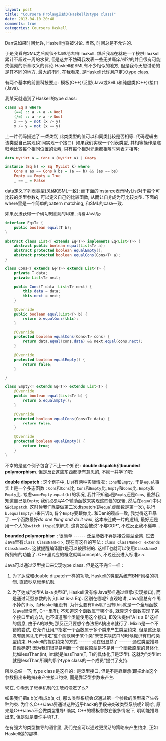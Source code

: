 ```yaml
---
layout: post
title: "Coursera Prolang总结3(Haskell的type class)"
date: 2013-04-10 20:48
comments: true
categories: Coursera Haskell
---
```


Dan说如果时间允许, Haskell也将被讨论. 当然, 时间总是不允许的.

于是我看完SML之后就很不知趣地去啃Haskell. 然后我现在就是一个接触Haskell累计不超过一周的水货, 但是这并不妨碍我发表一些无关痛痒/*咦?*/的并且很有可能失偏颇的断章取义的评论. Haskell和SML有不少相似的地方, 但是我今天想讨论的是其不同的地方. 最大的不同, 在我看来, 是Haskell允许用户定义type class.

有两个基本的前置科技要点 : 模板(C++)/泛型(Java或SML)和纯虚类(C++)/接口(Java).

我某天就遇到了Haskell的type class:

``` hs
class Eq a where
    (==) :: a -> a -> Bool
    (/=) :: a -> a -> Bool
    x == y = not (x /= y)
    x /= y = not (x == y)
```

上一片代码描述了*一类类型*, 此类类型的值可以和同类比较是否相等. 代码逻辑由该类型自己实现(如同实现一个接口). 如果我们实现一个列表类型, 其相等操作是递归地比较每个相同位置的元素, 只有每个相对元素都相等时列表才相等:

``` hs
data MyList a = Cons a (MyList a) | Empty

instance (Eq k) => Eq (MyList k) where
    Cons a as == Cons b bs = (a == b) && (as == bs)
    Empty == Empty = True
    _ == _ = False
```

data定义了列表类型(风格和SML一致); 而下面的instance表示MyList对于每个可比较的类型参数k, 可以定义自己的比较函数, 从而让自身成为可比较类型. 下面的where里是一个简单的pattern matching, 和SML的case一致.

如果没法获得一个确切的直观的印象, 请看Java版:

``` java
interface Eq<T> {
    public boolean equal(T b);
}

abstract class List<T extends Eq<T>> implements Eq<List<T>> {
    abstract public boolean equal(List<T> a);
    abstract protected boolean equalEmpty();
    abstract protected boolean equalCons(Cons<T> a);
}

class Cons<T extends Eq<T>> extends List<T> {
    private T data;
    private List<T> next;

    public Cons(T data, List<T> next) {
        this.data = data;
        this.next = next;
    }

    @Override
    public boolean equal(List<T> b) {
        return b.equalCons(this);
    }

    @Override
    protected boolean equalCons(Cons<T> cons) {
        return data.equal(cons.data) && next.equal(cons.next);
    }

    @Override
    protected boolean equalEmpty() {
        return false;
    }

}

class Empty<T extends Eq<T>> extends List<T> {
    @Override
    public boolean equal(List<T> b) {
        return b.equalEmpty();
    }

    @Override
    protected boolean equalCons(Cons<T> data) {
        return false;
    }

    @Override
    protected boolean equalEmpty() {
        return true;
    }
}
```

不幸的是这个例子包含了不止一个知识 : **double dispatch**和**bounded polymorphism**. 但是反正这些东西都挺有意思的, 不妨一并学了吧:

**double dispatch** : 这个例子中, List有两种实际情况 : `Cons`和`Empty`. 于是`equal`事实上是一个多态函数 : `Cons`和`Cons`比, `Cons`和`Empty`比, `Empty`和`Cons`比, `Empty`和`Empty`比. 考虑`someEmpty.equal(b)`的状况, 我并不知道`a`是`Empty`还是`Cons`, 虽然我知道自己是`Empty`; 我们必须写4个辅助函数来实现这四位的逻辑, 然后在`equal`中只做`dispatch`. 这时候我们就要做第二次dispatch(跳`equal`虚函数是第一次), 执行`b.equalEmpty()`来告诉b, 有个`Empty`要跟你比. 和Dan的观点一致, 我觉得这丑暴了. 一个函数最好*do one thing and do it well*, 这本来连成一片的逻辑, 最好还是用一个大的`switch (type)`来解决. 这肯定会被说"不够OOP", 不过反正我不稀罕...

**bounded polymorphism** : 很简单 ------ 泛型参数不再是接受类型全集. 过去Java里有`class ClassName<T>`, 现在有这样的写法 : `class ClassName<T extends ClassName2>`. 这就提醒编译器`T`是可以被限制的. 这样T也就可以使用`ClassName2`所拥有的功能了. C++里对应的概念就叫concepts, 不过还没进入标准>.<

Java可以通过泛型接口来实现type class. 但是这不完全一样 :

1) 为了达成和double dispatch一样的功能, Haskell的类型系统有BNF风格的机制, 直接秒杀继承机制;

2) 为了达成"类型A is-a 类型B", Haskell没有像Java那样通过继承(实现接口), 而是通过泛型参数的传入(List is-a Eq). 区别在哪呢? 直观地讲, Java里总有个甩不掉的this, 而Haskell里没有. 为什么要有this呢? 没有this就是一个全局函数(Java里没有, C++里有); 不知道这个函数属于哪个类, 就算这个函数实现了某个接口里的方法, 也不知道哪个类能使用这个接口, 即没法提供"A is a B"这样的信息, 由于A的缺失; 那反正只要想个办法把A搞出来就行了. Mixin是一个不错的尝试, 它允许让用户指定一个函数属于多个类来产生类型约束, 但是这还是没有脱离让用户指定"这个函数属于某个类"来在实现接口的时候提供有用的类型约束. Haskell的提供约束的方式 ------ 现在很显然了 ------ 通过类型推导自动确定! 因为我们很容易判断一个函数原型是不是另一个函数原型的具体化. 比如lessThan(int, int)就是lessThan(T, T)的具体化(T是泛型). 这就为"类型int就是lessThan所属的那个type class的一个成员"提供了支持.

所以总结一下, type class 是这样的 :
是泛型接口, 但是不是靠继承(即把this这个参数揪出来瞎搞)来产生接口约束, 而是靠泛型参数来产生.

现在, 你看到了继承机制的生硬的设定了么?

如果我们把a.b(c)看成b(a, c), 那么类型系统会*仅*通过第一个参数的类型来产生各种约束. 为什么C++/Java要通过这种近乎hack的手段来突破类型系统呢? 啊哈, 原来是C++/Java不会做类型推导! 确实, C++的模板参数在很多情况下, 明明能推导出来, 但是就是要你手填T\_T.

在有强大的类型推导的语言里, 我们完全可以通过更灵活的策略来产生约束, 正如Haskell做的那样.
